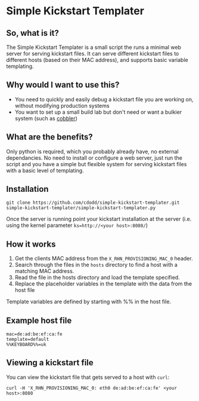 # Simple Kickstart Templater

## So, what is it?
The Simple Kickstart Templater is a small script the runs a minimal web server for serving kickstart files. It can serve different kickstart files to different hosts (based on their MAC address), and supports basic variable templating.

## Why would I want to use this?
* You need to quickly and easily debug a kickstart file you are working on, without modifying production systems
* You want to set up a small build lab but don't need or want a bulkier system (such as [cobbler](http://www.cobblerd.org/))

## What are the benefits?
Only python is required, which you probably already have, no external dependancies. No need to install or configure a web server, just run the script and you have a simple but flexible system for serving kickstart files with a basic level of templating.

## Installation
```
git clone https://github.com/cdodd/simple-kickstart-templater.git
simple-kickstart-templater/simple-kickstart-templater.py
```

Once the server is running point your kickstart installation at the server (i.e. using the kernel parameter `ks=http://<your host>:8080/`)

## How it works
1. Get the clients MAC address from the `X_RHN_PROVISIONING_MAC_0` header.
1. Search through the files in the `hosts` directory to find a host with a matching MAC address.
1. Read the file in the hosts directory and load the template specified.
1. Replace the placeholder variables in the template with the data from the host file

Template variables are defined by starting with %% in the host file.

## Example host file
```
mac=de:ad:be:ef:ca:fe
template=default
%%KEYBOARD%%=uk
```

## Viewing a kickstart file

You can view the kickstart file that gets served to a host with `curl`:
```
curl -H 'X_RHN_PROVISIONING_MAC_0: eth0 de:ad:be:ef:ca:fe' <your host>:8080
```

